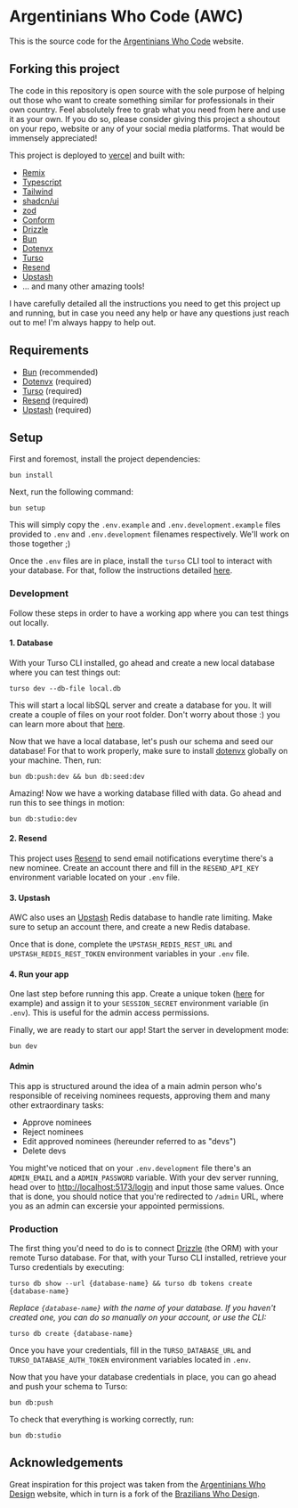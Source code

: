# Argentinians Who Code (AWC)

This is the source code for the [Argentinians Who
Code](https://argentinianswhocode.dev) website.

## Forking this project

The code in this repository is open source with the sole purpose of helping out
those who want to create something similar for professionals in their own
country. Feel absolutely free to grab what you need from here and use it as your
own. If you do so, please consider giving this project a shoutout on your repo,
website or any of your social media platforms. That would be immensely
appreciated!

This project is deployed to [vercel](https://vercel.com) and built with:

- [Remix](https://remix.run)
- [Typescript](https://www.typescriptlang.org)
- [Tailwind](https://tailwindcss.com)
- [shadcn/ui](https://ui.shadcn.com)
- [zod](https://zod.dev)
- [Conform](https://conform.guide)
- [Drizzle](https://orm.drizzle.team)
- [Bun](https://bun.sh)
- [Dotenvx](https://dotenvx.com)
- [Turso](https://turso.tech)
- [Resend](https://resend.com/overview)
- [Upstash](https://upstash.com)
- ... and many other amazing tools!

I have carefully detailed all the instructions you need to get this project up
and running, but in case you need any help or have any questions just reach out
to me! I'm always happy to help out.

## Requirements

- [Bun](https://bun.sh) (recommended)
- [Dotenvx](https://dotenvx.com/) (required)
- [Turso](https://turso.tech) (required)
- [Resend](https://resend.com/overview) (required)
- [Upstash](https://upstash.com) (required)

## Setup

First and foremost, install the project dependencies:

```shell
bun install
```

Next, run the following command:

```shell
bun setup
```

This will simply copy the `.env.example` and `.env.development.example` files
provided to `.env` and `.env.development` filenames respectively. We'll work on
those together ;)

Once the `.env` files are in place, install the `turso` CLI tool to interact
with your database. For that, follow the instructions detailed
[here](https://docs.turso.tech/cli/introduction).

### Development

Follow these steps in order to have a working app where you can test things out
locally.

#### 1. Database

With your Turso CLI installed, go ahead and create a new local database where
you can test things out:

```shell
turso dev --db-file local.db
```

This will start a local libSQL server and create a database for you. It will
create a couple of files on your root folder. Don't worry about those :) you can
learn more about that [here](https://docs.turso.tech/local-development).

Now that we have a local database, let's push our schema and seed our database!
For that to work properly, make sure to install [dotenvx](https://dotenvx.com)
globally on your machine. Then, run:

```shell
bun db:push:dev && bun db:seed:dev
```

Amazing! Now we have a working database filled with data. Go ahead and run this
to see things in motion:

```shell
bun db:studio:dev
```

#### 2. Resend

This project uses [Resend](https://resend.com) to send email notifications
everytime there's a new nominee. Create an account there and fill in the
`RESEND_API_KEY` environment variable located on your `.env` file.

#### 3. Upstash

AWC also uses an [Upstash](https://upstash.com) Redis database to handle rate
limiting. Make sure to setup an account there, and create a new Redis database.

Once that is done, complete the `UPSTASH_REDIS_REST_URL` and
`UPSTASH_REDIS_REST_TOKEN` environment variables in your `.env` file.

#### 4. Run your app

One last step before running this app. Create a unique token
([here](https://it-tools.tech/token-generator) for example) and assign it to
your `SESSION_SECRET` environment variable (in `.env`). This is useful for the
admin access permissions.

Finally, we are ready to start our app! Start the server in development mode:

```shell
bun dev
```

#### Admin

This app is structured around the idea of a main admin person who's responsible
of receiving nominees requests, approving them and many other extraordinary
tasks:

- Approve nominees
- Reject nominees
- Edit approved nominees (hereunder referred to as "devs")
- Delete devs

You might've noticed that on your `.env.development` file there's an
`ADMIN_EMAIL` and a `ADMIN_PASSWORD` variable. With your dev server running,
head over to [http://localhost:5173/login](http://localhost:5173/login) and
input those same values. Once that is done, you should notice that you're
redirected to `/admin` URL, where you as an admin can excersie your appointed
permissions.

### Production

The first thing you'd need to do is to connect
[Drizzle](https://orm.drizzle.team) (the ORM) with your remote Turso database.
For that, with your Turso CLI installed, retrieve your Turso credentials by
executing:

```shell
turso db show --url {database-name} && turso db tokens create {database-name}
```

_Replace `{database-name}` with the name of your database. If you haven't
created one, you can do so manually on your account, or use the CLI:_

```shell
turso db create {database-name}
```

Once you have your credentials, fill in the `TURSO_DATABASE_URL` and
`TURSO_DATABASE_AUTH_TOKEN` environment variables located in `.env`.

Now that you have your database credentials in place, you can go ahead and push
your schema to Turso:

```shell
bun db:push
```

To check that everything is working correctly, run:

```shell
bun db:studio
```

## Acknowledgements

Great inspiration for this project was taken from the [Argentinians Who
Design](https://argentinianswho.design) website, which in turn is a fork of the
[Brazilians Who Design](https://github.com/zehfernandes/brazilianswhodesign).

